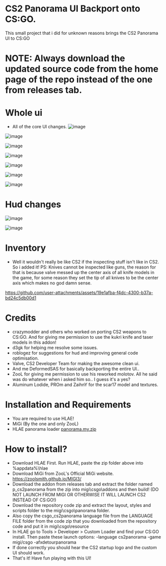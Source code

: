 
# CS2 Panorama UI Backport onto CS:GO.
This small project that i did for unknown reasons brings the CS2 Panorama UI to CS:GO
# NOTE: Always download the updated source code from the home page of the repo instead of the one from releases tab. 

# Whole ui
- All of the core UI changes.
![image](https://github.com/user-attachments/assets/9293bc77-9c86-4671-b851-b92729d6c738)

![image](https://github.com/user-attachments/assets/06f257ff-0b8e-438a-8429-c48b27a7331d)

![image](https://github.com/user-attachments/assets/1297d2e6-7561-4ac0-8214-8b81cf060fe4)

![image](https://github.com/user-attachments/assets/49d95e87-3d8f-4eca-ad22-d1d4ffa34c05)

![image](https://github.com/user-attachments/assets/f5ac7586-f744-4b13-8f76-b1e91d3bfab4)

![image](https://github.com/user-attachments/assets/077edcf3-f314-4ebe-baa1-fc57f5e46477)

![image](https://github.com/user-attachments/assets/c5e6b540-e018-4e38-a9cf-5ed04463cf77)


# Hud changes
![image](https://github.com/user-attachments/assets/410a03c8-ed3c-4183-ad20-355db112ff17)

![image](https://github.com/user-attachments/assets/73a93f41-716a-475e-8c21-58fce38b3754)

# Inventory
- Well it wouldn't really be like CS2 if the inspecting stuff isn't like in CS2. So i added it! PS: Knives cannot be inspected like guns, the reason for that is because valve messed up the center axis of all knife models in the game, for some reason they set the tip of all knives to be the center axis which makes no god damn sense.

https://github.com/user-attachments/assets/19e1afba-f4dc-4300-b37a-bd24c5db00d1

# Credits
- crazymodder and others who worked on porting CS2 weapons to CS:GO. And for giving me permission to use the kukri knife and taser models in this addon!
- d3gk for helping me resolve some issues.
- roblogez for suggestions for hud and improving general code optimisation.
- Valve, CS2 Developer Team for making the awesome clean ui.
- And me DeformedSAS for basically backporting the entire UI..
- ZooL for giving me permission to use his reworked molotov. All he said was do whatever when i asked him so.. I guess it's a yes?
- Aluminum Lodide, PROm and ZaihnY for the scar17 model and textures.

# Installation and Requirements
- You are required to use HLAE!
- MiGi (By the one and only ZooL)
- HLAE panorama loader [panorama.my.zip](https://github.com/user-attachments/files/17939965/panorama.my.zip)

# How to install?
- Download HLAE First. Run HLAE, paste the zip folder above into %appdata%\hlae
- Download MiGi from ZooL's Official MiGi website. https://zoolsmith.github.io/MIGI3/
- Download the addon from releases tab and extract the folder named p_cs2panorama from the zip into migi\csgo\addons and then build! (DO NOT LAUNCH FROM MIGI OR OTHERWISE IT WILL LAUNCH CS2 INSTEAD OF CS:GO!)
- Download the repository code zip and extract the layout, styles and scripts folder to the migi\csgo\panorama folder.
- Also copy the csgo_cs2panorama language file from the LANGUAGE FILE folder from the code zip that you downloaded from the repository code and put it in migi\csgo\resource
- In HLAE go to Tools > Developer > Custom Loader and find your CS:GO install. Then paste these launch options: -language cs2panorama -game migi/csgo -afxdetourpanorama
- If done correctly you should hear the CS2 startup logo and the custom UI should work.
- That's it! Have fun playing with this UI!
